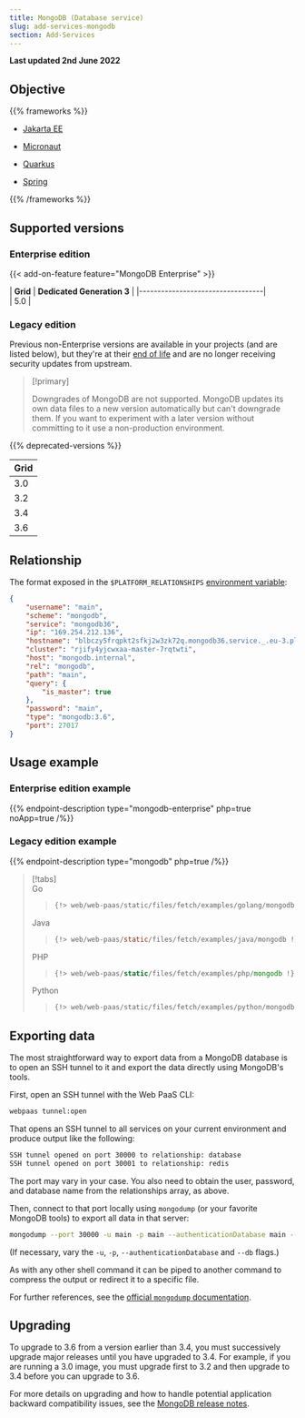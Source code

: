 ```yaml
---
title: MongoDB (Database service)
slug: add-services-mongodb
section: Add-Services
---
```


**Last updated 2nd June 2022**



## Objective  

{{% frameworks %}}

- [Jakarta EE](../guides/jakarta/deploy.md#mongodb)

- [Micronaut](../guides/micronaut/mongodb.md)

- [Quarkus](../guides/quarkus/mongodb.md)

- [Spring](../guides/spring/mongodb.md)


{{% /frameworks %}}

## Supported versions

### Enterprise edition

{{< add-on-feature feature="MongoDB Enterprise" >}}

| **Grid** |  **Dedicated Generation 3** |
|----------------------------------|  
|  5.0 |  

### Legacy edition

Previous non-Enterprise versions are available in your projects (and are listed below),
but they're at their [end of life](https://www.mongodb.com/support-policy/legacy)
and are no longer receiving security updates from upstream.

> [!primary]  
> 
> Downgrades of MongoDB are not supported.
> MongoDB updates its own data files to a new version automatically but can't downgrade them.
> If you want to experiment with a later version without committing to it use a non-production environment.
> 
> 

{{% deprecated-versions %}}

| **Grid** |
|----------------------------------|
|  3.0 |  
|  3.2 |  
|  3.4 |  
|  3.6 |

## Relationship

The format exposed in the ``$PLATFORM_RELATIONSHIPS`` [environment variable](../development/variables/use-variables.md#use-platformsh-provided-variables):

```json  
{
    "username": "main",
    "scheme": "mongodb",
    "service": "mongodb36",
    "ip": "169.254.212.136",
    "hostname": "blbczy5frqpkt2sfkj2w3zk72q.mongodb36.service._.eu-3.platformsh.site",
    "cluster": "rjify4yjcwxaa-master-7rqtwti",
    "host": "mongodb.internal",
    "rel": "mongodb",
    "path": "main",
    "query": {
        "is_master": true
    },
    "password": "main",
    "type": "mongodb:3.6",
    "port": 27017
}
```  

## Usage example

### Enterprise edition example

{{% endpoint-description type="mongodb-enterprise" php=true noApp=true /%}}

### Legacy edition example

{{% endpoint-description type="mongodb" php=true /%}}

> [!tabs]      
> Go     
>> ``` go     
>> {!> web/web-paas/static/files/fetch/examples/golang/mongodb !}  
>> ```     
> Java     
>> ``` java     
>> {!> web/web-paas/static/files/fetch/examples/java/mongodb !}  
>> ```     
> PHP     
>> ``` php     
>> {!> web/web-paas/static/files/fetch/examples/php/mongodb !}  
>> ```     
> Python     
>> ``` python     
>> {!> web/web-paas/static/files/fetch/examples/python/mongodb !}  
>> ```     

## Exporting data

The most straightforward way to export data from a MongoDB database is to open an SSH tunnel to it
and export the data directly using MongoDB's tools.

First, open an SSH tunnel with the Web PaaS CLI:

```bash
webpaas tunnel:open
```

That opens an SSH tunnel to all services on your current environment and produce output like the following:

```bash
SSH tunnel opened on port 30000 to relationship: database
SSH tunnel opened on port 30001 to relationship: redis
```

The port may vary in your case.
You also need to obtain the user, password, and database name from the relationships array, as above.

Then, connect to that port locally using `mongodump` (or your favorite MongoDB tools) to export all data in that server:

```bash
mongodump --port 30000 -u main -p main --authenticationDatabase main --db main
```

(If necessary, vary the `-u`, `-p`, `--authenticationDatabase` and `--db` flags.)

As with any other shell command it can be piped to another command to compress the output or redirect it to a specific file.

For further references, see the [official `mongodump` documentation](https://docs.mongodb.com/database-tools/mongodump/).

## Upgrading

To upgrade to 3.6 from a version earlier than 3.4, you must successively upgrade major releases until you have upgraded to 3.4.
For example, if you are running a 3.0 image, you must upgrade first to 3.2 and then upgrade to 3.4 before you can upgrade to 3.6.

For more details on upgrading and how to handle potential application backward compatibility issues,
see the [MongoDB release notes](https://docs.mongodb.com/manual/release-notes).
